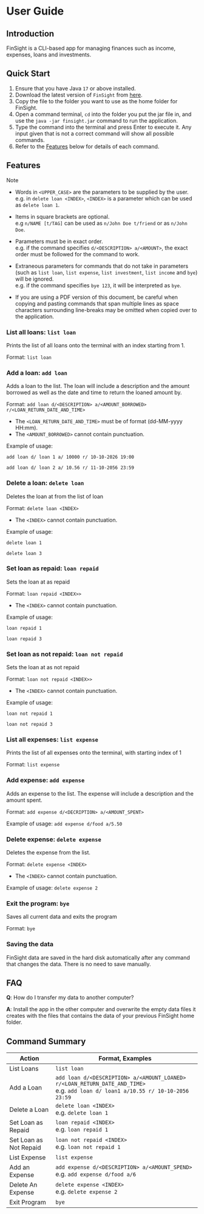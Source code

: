 # User Guide

## Introduction

FinSight is a CLI-based app for managing finances such as income, expenses, loans and investments.

## Quick Start

1. Ensure that you have Java `17` or above installed.
2. Download the latest version of `FinSight` from [here](https://github.com/AY2526S1-CS2113-T10-1/tp).
3. Copy the file to the folder you want to use as the home folder for FinSight.
4. Open a command terminal, `cd` into the folder you put the jar file in, and use the `java -jar finsight.jar` command to run the application.
5. Type the command into the terminal and press Enter to execute it. Any input given that is not a correct command will show all possible commands.
6. Refer to the [Features](#features) below for details of each command.

## Features

> [!NOTE]
> * Words in `<UPPER_CASE>` are the parameters to be supplied by the user.<br>
  e.g. in `delete loan <INDEX>`, `<INDEX>` is a parameter which can be used as `delete loan 1`.
> 
> * Items in square brackets are optional.<br>
  e.g `n/NAME [t/TAG]` can be used as `n/John Doe t/friend` or as `n/John Doe`.
> 
> * Parameters must be in exact order.<br>
  e.g. if the command specifies `d/<DESCRIPTION> a/<AMOUNT>`, the exact order must be followed for the command to work.
> 
> * Extraneous parameters for commands that do not take in parameters (such as `list loan`, `list expense`, `list investment`, `list income` and `bye`) will be ignored.<br>
  e.g. if the command specifies `bye 123`, it will be interpreted as `bye`.
> 
> * If you are using a PDF version of this document, be careful when copying and pasting commands that span multiple lines as space characters surrounding line-breaks may be omitted when copied over to the application.



### List all loans: `list loan`
Prints the list of all loans onto the terminal with an index starting from 1.

Format: `list loan`

### Add a loan: `add loan`
Adds a loan to the list. The loan will include a description and the amount borrowed as well as the date and time to return the loaned amount by.

Format: `add loan d/<DESCRIPTION> a/<AMOUNT_BORROWED> r/<LOAN_RETURN_DATE_AND_TIME>`

* The `<LOAN_RETURN_DATE_AND_TIME>` must be of format (dd-MM-yyyy HH:mm).
* The `<AMOUNT_BORROWED>` cannot contain punctuation.

Example of usage:

`add loan d/ loan 1 a/ 10000 r/ 10-10-2026 19:00`

`add loan d/ loan 2 a/ 10.56 r/ 11-10-2056 23:59`

### Delete a loan: `delete loan`
Deletes the loan at <INDEX> from the list of loan

Format: `delete loan <INDEX>`

* The `<INDEX>` cannot contain punctuation.

Example of usage:

`delete loan 1`

`delete loan 3`

### Set loan as repaid: `loan repaid`
Sets the loan at <INDEX> as repaid

Format: `loan repaid <INDEX>>`

* The `<INDEX>` cannot contain punctuation.

Example of usage:

`loan repaid 1`

`loan repaid 3`

### Set loan as not repaid: `loan not repaid`
Sets the loan at <INDEX> as not repaid

Format: `loan not repaid <INDEX>>`

* The `<INDEX>` cannot contain punctuation.

Example of usage:

`loan not repaid 1`

`loan not repaid 3`

### List all expenses: `list expense`
Prints the list of all expenses onto the terminal, with starting index of 1

Format: `list expense`

### Add expense: `add expense`
Adds an expense to the list. The expense will include a description and the amount spent.

Format: `add expense d/<DECRIPTION> a/<AMOUNT_SPENT>`

Example of usage: `add expense d/food a/5.50`

### Delete expense: `delete expense`
Deletes the expense from the list.

Format: `delete expense <INDEX>`

* The `<INDEX>` cannot contain punctuation.

Example of usage: `delete expense 2`


### Exit the program: `bye`
Saves all current data and exits the program

Format: `bye`

### Saving the data
FinSight data are saved in the hard disk automatically after any command that changes the data. There is no need to save manually.

## FAQ

**Q**: How do I transfer my data to another computer? 

**A**: Install the app in the other computer and overwrite the empty data files it creates with the files that contains the data of your previous FinSight home folder.

## Command Summary

| Action                 | Format, Examples                                                                                                                     |
|------------------------|--------------------------------------------------------------------------------------------------------------------------------------|
| List Loans             | `list loan`                                                                                                                          |
| Add a Loan             | `add loan d/<DESCRIPTION> a/<AMOUNT_LOANED> r/<LOAN_RETURN_DATE_AND_TIME>`<br/> e.g. `add loan d/ loan1 a/10.55 r/ 10-10-2056 23:59` |
| Delete a Loan          | `delete loan <INDEX>`<br/> e.g. `delete loan 1`                                                                                      |
| Set Loan as Repaid     | `loan repaid <INDEX>`<br/> e.g. `loan repaid 1`                                                                                      |
| Set Loan as Not Repaid | `loan not repaid <INDEX>`<br/> e.g. `loan not repaid 1`                                                                              |
| List Expense           | `list expense`                                                                                                                       |
| Add an Expense         | `add expense d/<DESCRIPTION> a/<AMOUNT_SPEND>`<br/> e.g. `add expense d/food a/6`                                                    |
| Delete An Expense      | `delete expense <INDEX>`<br/> e.g. `delete expense 2`                                                                                |
| Exit Program           | `bye`                                                                                                                                |
